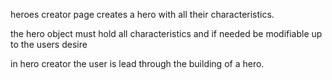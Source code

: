 heroes creator page creates a hero with all their characteristics.

the hero object must hold all characteristics and if needed be modifiable up to the users desire

in hero creator the user is lead through the building of a hero.